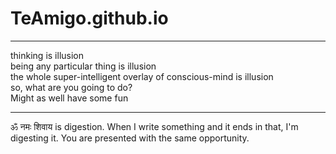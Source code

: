 # TeAmigo.github.io  

---
thinking is illusion  
being any particular thing is illusion  
the whole super-intelligent overlay of conscious-mind is illusion  
so, what are you going to do?  
Might as well have some fun  

---
ॐ नमः शिवाय is digestion. When I write something and it ends in that, I'm digesting it. You are presented with the same opportunity.

     


